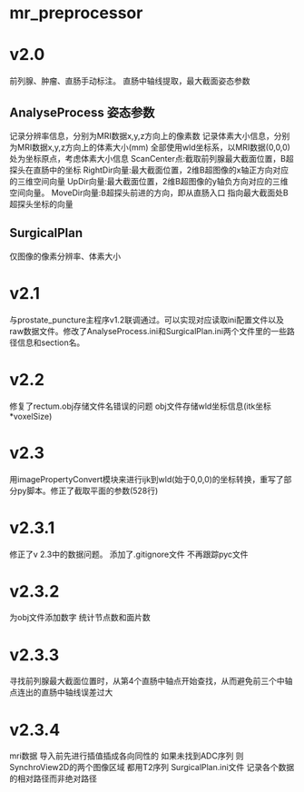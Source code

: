 # mr_preprocessor

# v2.0
前列腺、肿瘤、直肠手动标注。
直肠中轴线提取，最大截面姿态参数

## AnalyseProcess 姿态参数
记录分辨率信息，分别为MRI数据x,y,z方向上的像素数
记录体素大小信息，分别为MRI数据x,y,z方向上的体素大小(mm)
全部使用wld坐标系，以MRI数据(0,0,0)处为坐标原点，考虑体素大小信息
ScanCenter点:截取前列腺最大截面位置，B超探头在直肠中的坐标
RightDir向量:最大截面位置，2维B超图像的x轴正方向对应的三维空间向量
UpDir向量:最大截面位置，2维B超图像的y轴负方向对应的三维空间向量。
MoveDir向量:B超探头前进的方向，即从直肠入口 指向最大截面处B超探头坐标的向量
## SurgicalPlan 
仅图像的像素分辨率、体素大小

# v2.1
与prostate_puncture主程序v1.2联调通过。可以实现对应读取ini配置文件以及raw数据文件。修改了AnalyseProcess.ini和SurgicalPlan.ini两个文件里的一些路径信息和section名。

# v2.2
修复了rectum.obj存储文件名错误的问题
obj文件存储wld坐标信息(itk坐标*voxelSize)

# v2.3
用imagePropertyConvert模块来进行ijk到wld(始于0,0,0)的坐标转换，重写了部分py脚本。修正了截取平面的参数(528行) 

# v2.3.1
修正了v 2.3中的数据问题。
添加了.gitignore文件 不再跟踪pyc文件

# v2.3.2
为obj文件添加数字 统计节点数和面片数

# v2.3.3
寻找前列腺最大截面位置时，从第4个直肠中轴点开始查找，从而避免前三个中轴点连出的直肠中轴线误差过大

# v2.3.4
mri数据 导入前先进行插值插成各向同性的
如果未找到ADC序列 则SynchroView2D的两个图像区域 都用T2序列
SurgicalPlan.ini文件  记录各个数据的相对路径而非绝对路径